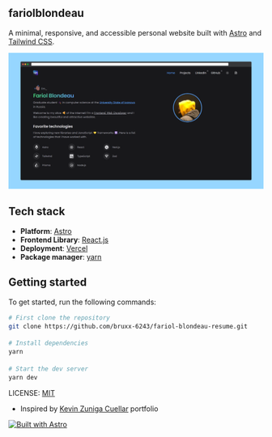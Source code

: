 ## fariolblondeau

A minimal, responsive, and accessible personal website built with [Astro](https://astro.build/) and [Tailwind CSS](https://tailwindcss.com/).

<!-- [![Open in StackBlitz](https://developer.stackblitz.com/img/open_in_stackblitz.svg)](https://stackblitz.com/github/kevinzunigacuellar/kevinzunigacuellar.com?title=Personal%20website) -->

![screen](./public//static/screen.png)

## Tech stack

- **Platform**: [Astro](https://github.com/withastro/astro)
- **Frontend Library**: [React.js](https://react.dev/)
- **Deployment**: [Vercel](https://www.netlify.com/)
- **Package manager**: [yarn](https://pnpm.io/)
<!-- - **OG-images**: [Satori](https://github.com/vercel/satori) -->

## Getting started

To get started, run the following commands:

```bash
# First clone the repository
git clone https://github.com/bruxx-6243/fariol-blondeau-resume.git

# Install dependencies
yarn

# Start the dev server
yarn dev

```

LICENSE: [MIT](https://github.com/bruxx-6243/fariol-blondeau-resume/blob/main/LICENSE)

- Inspired by [Kevin Zuniga Cuellar](https://github.com/kevinzunigacuellar/web) portfolio

[![Built with Astro](https://astro.badg.es/v2/built-with-astro/small.svg)](https://astro.build)
